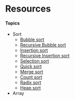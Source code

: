 # Resources

#### Topics
- Sort
  - [Bubble sort](/src/com/ds/sort/BubbleSort.java)
  - [Recursive Bubble sort](/src/com/ds/sort/RecursiveBubbleSort.java)
  - [Insertion sort](/src/com/ds/sort/InsertionSort.java)
  - [Recursive Insertion sort](/src/com/ds/sort/RecursiveInsertionSort.java)
  - [Selection sort](/src/com/ds/sort/SelectionSort.java)
  - [Quick sort](/src/com/ds/sort/QuickSort.java)
  - [Merge sort](/src/com/ds/sort/MergeSort.java)
  - [Count sort](/src/com/ds/sort/CountSort.java)
  - [Radix sort](/src/com/ds/sort/RadixSort.java)
  - [Heap sort](/src/com/ds/sort/HeapSort.java)
- Array